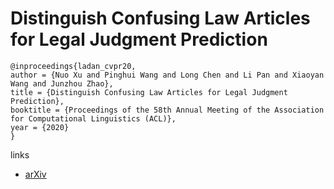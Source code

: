 # Distinguish Confusing Law Articles for Legal Judgment Prediction

```
@inproceedings{ladan_cvpr20,
author = {Nuo Xu and Pinghui Wang and Long Chen and Li Pan and Xiaoyan Wang and Junzhou Zhao},
title = {Distinguish Confusing Law Articles for Legal Judgment Prediction},
booktitle = {Proceedings of the 58th Annual Meeting of the Association for Computational Linguistics (ACL)},
year = {2020}
}
```

links
- [arXiv](https://arxiv.org/abs/2004.02557)
